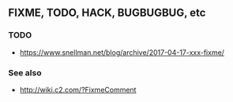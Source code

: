 ## FIXME, TODO, HACK, BUGBUGBUG, etc

### TODO
* https://www.snellman.net/blog/archive/2017-04-17-xxx-fixme/

### See also
* http://wiki.c2.com/?FixmeComment
